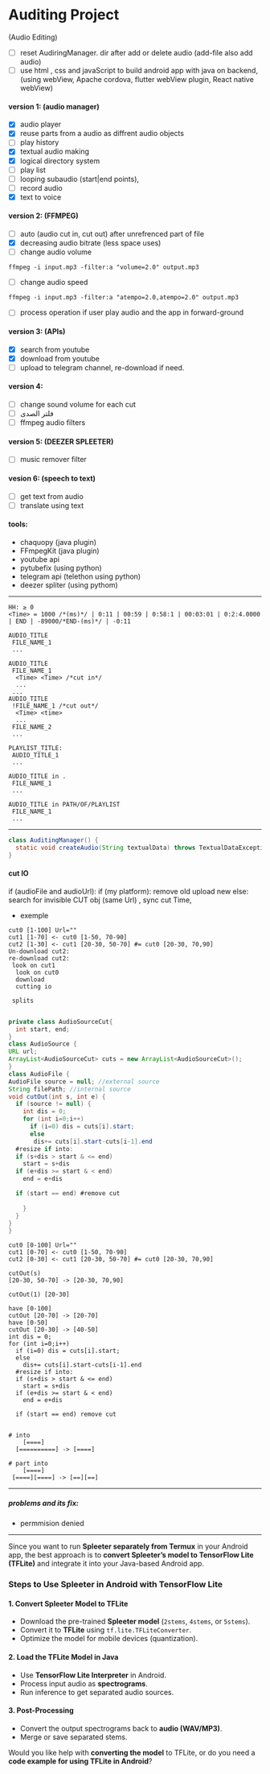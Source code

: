 # Auditing Project
(Audio Editing)
- [ ] reset AudiringManager. dir after add or delete audio (add-file also add audio)
- [ ] use html , css and javaScript to build android app with java on backend, (using webView, Apache cordova, flutter webView plugin, React native webView)

#### version 1:  (audio manager)
- [x] audio player
- [x] reuse parts from a audio as diffrent audio objects
- [ ] play history
- [x] textual audio making
- [x] logical directory system
- [ ] play list
- [ ] looping subaudio (start|end points),
- [ ] record audio
- [x] text to voice
#### version 2: (FFMPEG)
- [ ] auto (audio cut in, cut out) after unrefrenced part of file
- [x] decreasing audio bitrate (less space uses)
- [ ] change audio volume
```
ffmpeg -i input.mp3 -filter:a "volume=2.0" output.mp3
```
- [ ] change audio speed
```
ffmpeg -i input.mp3 -filter:a "atempo=2.0,atempo=2.0" output.mp3
```
- [ ] process operation if user play audio and the app in forward-ground
#### version 3: (APIs)
- [x] search from youtube
- [x] download from youtube 
- [ ] upload to telegram channel, re-download if need.
#### version 4:
- [ ] change sound volume for each cut
- [ ] فلتر الصدى
- [ ] ffmpeg audio filters
#### version 5: (DEEZER SPLEETER)
- [ ] music remover filter
#### vesion 6: (speech to text)
- [ ] get text from audio
- [ ] translate using text
#### tools:
 - chaquopy (java plugin)
 - FFmpegKit (java plugin)
 - youtube api
 - pytubefix (using python)
 - telegram api (telethon using python)
 - deezer spliter (using pythom)

---

```plain
HH: ≥ 0
<Time> = 1000 /*(ms)*/ | 0:11 | 00:59 | 0:58:1 | 00:03:01 | 0:2:4.0000 | END | -89000/*END-(ms)*/ | -0:11

AUDIO_TITLE
 FILE_NAME_1
 ...

AUDIO_TITLE
 FILE_NAME_1
  <Time> <Time> /*cut in*/
  ...
 ...
AUDIO_TITLE
 !FILE_NAME_1 /*cut out*/
  <Time> <time>
  ...
 FILE_NAME_2
 ...

PLAYLIST_TITLE:
 AUDIO_TITLE_1
 ...

AUDIO_TITLE in .
 FILE_NAME_1
 ...

AUDIO_TITLE in PATH/OF/PLAYLIST
 FILE_NAME_1
 ...

```
---
```java
class AuditingManager() {
  static void createAudio(String textualData) throws TextualDataException;
}
```

#### cut IO
if (audioFile and audioUrl):
 if (my platform):
   remove old
   upload new
else:
  search for invisible CUT obj (same Url)
  , sync cut Time,
- exemple
```
cut0 [1-100] Url=""
cut1 [1-70] <- cut0 [1-50, 70-90]
cut2 [1-30] <- cut1 [20-30, 50-70] #= cut0 [20-30, 70,90]
Un-download cut2:
re-download cut2:
 look on cut1
  look on cut0
  download
  cutting io
 
 splits
 
```
```java
private class AudioSourceCut{
  int start, end;
}
class AudioSource {
URL url; 
ArrayList<AudioSourceCut> cuts = new ArrayList<AudioSourceCut>();
}
class AudioFile {
AudioFile source = null; //external source
String filePath; //internal source
void cutOut(int s, int e) {
  if (source != null) {
    int dis = 0;
    for (int i=0;i++)
      if (i=0) dis = cuts[i].start;
      else
       dis+= cuts[i].start-cuts[i-1].end
  #resize if into:
  if (s+dis > start & <= end)
    start = s+dis
  if (e+dis >= start & < end)
    end = e+dis

  if (start == end) #remove cut
      
    }
  }
}
}
```
```
cut0 [0-100] Url=""
cut1 [0-70] <- cut0 [1-50, 70-90]
cut2 [0-30] <- cut1 [20-30, 50-70] #= cut0 [20-30, 70,90]

cutOut(s)
[20-30, 50-70] -> [20-30, 70,90]

cutOut(1) [20-30]

```

```
have [0-100]
cutOut [20-70] -> [20-70]
have [0-50]
cutOut [20-30] -> [40-50]
int dis = 0;
for (int i=0;i++)
  if (i=0) dis = cuts[i].start;
  else
    dis+= cuts[i].start-cuts[i-1].end
  #resize if into:
  if (s+dis > start & <= end)
    start = s+dis
  if (e+dis >= start & < end)
    end = e+dis

  if (start == end) remove cut


```

```
# into
    [====]
  [==========] -> [====]

# part into
    [====]
 [====][====] -> [==][==]

```

---
##### problems and its fix:
- permmision denied

---
Since you want to run **Spleeter separately from Termux** in your Android app, the best approach is to **convert Spleeter’s model to TensorFlow Lite (TFLite)** and integrate it into your Java-based Android app.

### **Steps to Use Spleeter in Android with TensorFlow Lite**

#### **1. Convert Spleeter Model to TFLite**

- Download the pre-trained **Spleeter model** (`2stems`, `4stems`, or `5stems`).
- Convert it to **TFLite** using `tf.lite.TFLiteConverter`.
- Optimize the model for mobile devices (quantization).

#### **2. Load the TFLite Model in Java**

- Use **TensorFlow Lite Interpreter** in Android.
- Process input audio as **spectrograms**.
- Run inference to get separated audio sources.

#### **3. Post-Processing**

- Convert the output spectrograms back to **audio (WAV/MP3)**.
- Merge or save separated stems.

Would you like help with **converting the model** to TFLite, or do you need a **code example for using TFLite in Android**?
 
